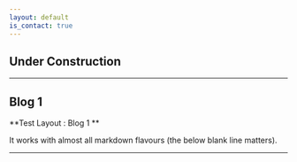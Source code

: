 ```yaml
---
layout: default
is_contact: true
---
```

## Under Construction
---
## Blog 1 
**Test Layout : Blog 1 **

It works with almost all markdown flavours (the below blank line matters).

---
